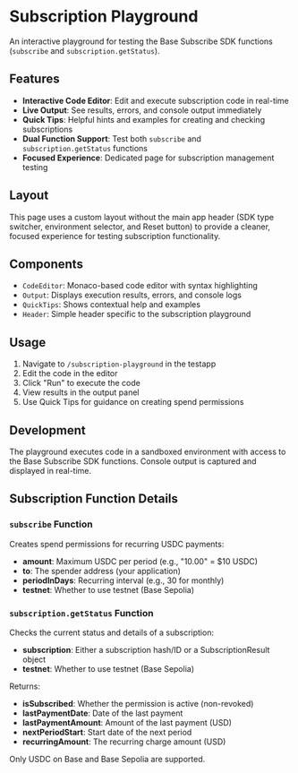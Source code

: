 # Subscription Playground

An interactive playground for testing the Base Subscribe SDK functions (`subscribe` and `subscription.getStatus`).

## Features

- **Interactive Code Editor**: Edit and execute subscription code in real-time
- **Live Output**: See results, errors, and console output immediately
- **Quick Tips**: Helpful hints and examples for creating and checking subscriptions
- **Dual Function Support**: Test both `subscribe` and `subscription.getStatus` functions
- **Focused Experience**: Dedicated page for subscription management testing

## Layout

This page uses a custom layout without the main app header (SDK type switcher, environment selector, and Reset button) to provide a cleaner, focused experience for testing subscription functionality.

## Components

- `CodeEditor`: Monaco-based code editor with syntax highlighting
- `Output`: Displays execution results, errors, and console logs
- `QuickTips`: Shows contextual help and examples
- `Header`: Simple header specific to the subscription playground

## Usage

1. Navigate to `/subscription-playground` in the testapp
2. Edit the code in the editor
3. Click "Run" to execute the code
4. View results in the output panel
5. Use Quick Tips for guidance on creating spend permissions

## Development

The playground executes code in a sandboxed environment with access to the Base Subscribe SDK functions. Console output is captured and displayed in real-time.

## Subscription Function Details

### `subscribe` Function
Creates spend permissions for recurring USDC payments:
- **amount**: Maximum USDC per period (e.g., "10.00" = $10 USDC)
- **to**: The spender address (your application)
- **periodInDays**: Recurring interval (e.g., 30 for monthly)
- **testnet**: Whether to use testnet (Base Sepolia)

### `subscription.getStatus` Function
Checks the current status and details of a subscription:
- **subscription**: Either a subscription hash/ID or a SubscriptionResult object
- **testnet**: Whether to use testnet (Base Sepolia)

Returns:
- **isSubscribed**: Whether the permission is active (non-revoked)
- **lastPaymentDate**: Date of the last payment
- **lastPaymentAmount**: Amount of the last payment (USD)
- **nextPeriodStart**: Start date of the next period
- **recurringAmount**: The recurring charge amount (USD)

Only USDC on Base and Base Sepolia are supported.
